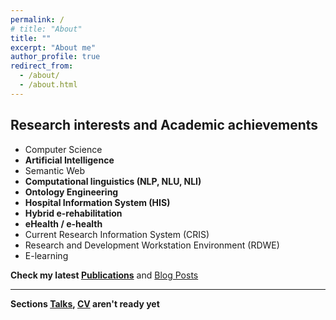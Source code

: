```yaml
---
permalink: /
# title: "About"
title: ""
excerpt: "About me"
author_profile: true
redirect_from: 
  - /about/
  - /about.html
---
```


## Research interests and Academic achievements

* Computer Science
* **Artificial Intelligence**
* Semantic Web
* **Computational linguistics (NLP, NLU, NLI)**
* **Ontology Engineering**
* **Hospital Information System (HIS)**
* **Hybrid e-rehabilitation**
* **eHealth / e-health**
* Current Research Information System (CRIS)
* Research and Development Workstation Environment (RDWE)
* E-learning

**Check my latest [Publications](https://malakhovks.github.io/publications/)** and [Blog Posts](https://malakhovks.github.io/year-archive/)

------

**Sections [Talks](https://malakhovks.github.io/talks/), [CV](https://malakhovks.github.io/cv/) aren't ready yet**



